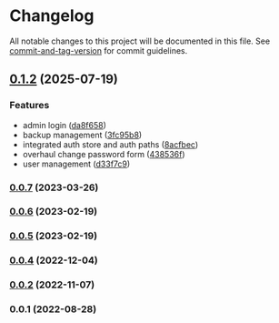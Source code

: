 # Changelog

All notable changes to this project will be documented in this file. See [commit-and-tag-version](https://github.com/absolute-version/commit-and-tag-version) for commit guidelines.

## [0.1.2](https://github.com/phcreery/partman/compare/v0.1.1...v0.1.2) (2025-07-19)


### Features

* admin login ([da8f658](https://github.com/phcreery/partman/commit/da8f65841820c6b5a1e79630cdb7fe865c4b2370))
* backup management ([3fc95b8](https://github.com/phcreery/partman/commit/3fc95b8da0c4718e03f82318c05e375c896e7edd))
* integrated auth store and auth paths ([8acfbec](https://github.com/phcreery/partman/commit/8acfbec518f5d53971aa1d48486e1989d9bb4c3a))
* overhaul change password form ([438536f](https://github.com/phcreery/partman/commit/438536f66ab91b0794588e1a9930e6eee11b6d09))
* user management ([d33f7c9](https://github.com/phcreery/partman/commit/d33f7c93877f6b0ec877df8c364206a4bb9a775a))

### [0.0.7](https://github.com/phcreery/partman/compare/v0.0.6...v0.0.7) (2023-03-26)

### [0.0.6](https://github.com/phcreery/partman/compare/v0.0.5...v0.0.6) (2023-02-19)

### [0.0.5](https://github.com/phcreery/partman/compare/v0.0.4...v0.0.5) (2023-02-19)

### [0.0.4](https://github.com/phcreery/partman/compare/v0.0.3...v0.0.4) (2022-12-04)

### [0.0.2](https://github.com/phcreery/partman/compare/v0.0.1...v0.0.2) (2022-11-07)

### 0.0.1 (2022-08-28)
